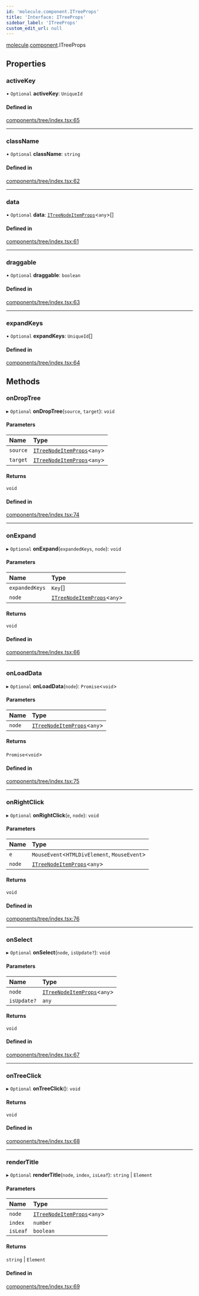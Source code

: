 ```yaml
---
id: 'molecule.component.ITreeProps'
title: 'Interface: ITreeProps'
sidebar_label: 'ITreeProps'
custom_edit_url: null
---
```


[molecule](../namespaces/molecule).[component](../namespaces/molecule.component).ITreeProps

## Properties

### activeKey

• `Optional` **activeKey**: `UniqueId`

#### Defined in

[components/tree/index.tsx:65](https://github.com/DTStack/molecule/blob/3e6bc450/src/components/tree/index.tsx#L65)

---

### className

• `Optional` **className**: `string`

#### Defined in

[components/tree/index.tsx:62](https://github.com/DTStack/molecule/blob/3e6bc450/src/components/tree/index.tsx#L62)

---

### data

• `Optional` **data**: [`ITreeNodeItemProps`](molecule.component.ITreeNodeItemProps)<`any`\>[]

#### Defined in

[components/tree/index.tsx:61](https://github.com/DTStack/molecule/blob/3e6bc450/src/components/tree/index.tsx#L61)

---

### draggable

• `Optional` **draggable**: `boolean`

#### Defined in

[components/tree/index.tsx:63](https://github.com/DTStack/molecule/blob/3e6bc450/src/components/tree/index.tsx#L63)

---

### expandKeys

• `Optional` **expandKeys**: `UniqueId`[]

#### Defined in

[components/tree/index.tsx:64](https://github.com/DTStack/molecule/blob/3e6bc450/src/components/tree/index.tsx#L64)

## Methods

### onDropTree

▸ `Optional` **onDropTree**(`source`, `target`): `void`

#### Parameters

| Name     | Type                                                                  |
| :------- | :-------------------------------------------------------------------- |
| `source` | [`ITreeNodeItemProps`](molecule.component.ITreeNodeItemProps)<`any`\> |
| `target` | [`ITreeNodeItemProps`](molecule.component.ITreeNodeItemProps)<`any`\> |

#### Returns

`void`

#### Defined in

[components/tree/index.tsx:74](https://github.com/DTStack/molecule/blob/3e6bc450/src/components/tree/index.tsx#L74)

---

### onExpand

▸ `Optional` **onExpand**(`expandedKeys`, `node`): `void`

#### Parameters

| Name           | Type                                                                  |
| :------------- | :-------------------------------------------------------------------- |
| `expandedKeys` | `Key`[]                                                               |
| `node`         | [`ITreeNodeItemProps`](molecule.component.ITreeNodeItemProps)<`any`\> |

#### Returns

`void`

#### Defined in

[components/tree/index.tsx:66](https://github.com/DTStack/molecule/blob/3e6bc450/src/components/tree/index.tsx#L66)

---

### onLoadData

▸ `Optional` **onLoadData**(`node`): `Promise`<`void`\>

#### Parameters

| Name   | Type                                                                  |
| :----- | :-------------------------------------------------------------------- |
| `node` | [`ITreeNodeItemProps`](molecule.component.ITreeNodeItemProps)<`any`\> |

#### Returns

`Promise`<`void`\>

#### Defined in

[components/tree/index.tsx:75](https://github.com/DTStack/molecule/blob/3e6bc450/src/components/tree/index.tsx#L75)

---

### onRightClick

▸ `Optional` **onRightClick**(`e`, `node`): `void`

#### Parameters

| Name   | Type                                                                  |
| :----- | :-------------------------------------------------------------------- |
| `e`    | `MouseEvent`<`HTMLDivElement`, `MouseEvent`\>                         |
| `node` | [`ITreeNodeItemProps`](molecule.component.ITreeNodeItemProps)<`any`\> |

#### Returns

`void`

#### Defined in

[components/tree/index.tsx:76](https://github.com/DTStack/molecule/blob/3e6bc450/src/components/tree/index.tsx#L76)

---

### onSelect

▸ `Optional` **onSelect**(`node`, `isUpdate?`): `void`

#### Parameters

| Name        | Type                                                                  |
| :---------- | :-------------------------------------------------------------------- |
| `node`      | [`ITreeNodeItemProps`](molecule.component.ITreeNodeItemProps)<`any`\> |
| `isUpdate?` | `any`                                                                 |

#### Returns

`void`

#### Defined in

[components/tree/index.tsx:67](https://github.com/DTStack/molecule/blob/3e6bc450/src/components/tree/index.tsx#L67)

---

### onTreeClick

▸ `Optional` **onTreeClick**(): `void`

#### Returns

`void`

#### Defined in

[components/tree/index.tsx:68](https://github.com/DTStack/molecule/blob/3e6bc450/src/components/tree/index.tsx#L68)

---

### renderTitle

▸ `Optional` **renderTitle**(`node`, `index`, `isLeaf`): `string` \| `Element`

#### Parameters

| Name     | Type                                                                  |
| :------- | :-------------------------------------------------------------------- |
| `node`   | [`ITreeNodeItemProps`](molecule.component.ITreeNodeItemProps)<`any`\> |
| `index`  | `number`                                                              |
| `isLeaf` | `boolean`                                                             |

#### Returns

`string` \| `Element`

#### Defined in

[components/tree/index.tsx:69](https://github.com/DTStack/molecule/blob/3e6bc450/src/components/tree/index.tsx#L69)

